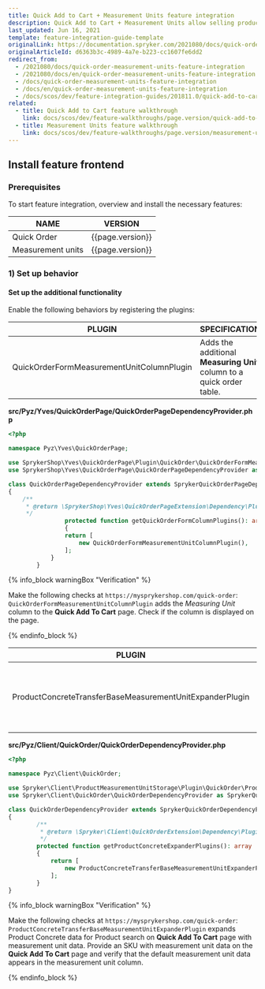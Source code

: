 ```yaml
---
title: Quick Add to Cart + Measurement Units feature integration
description: Quick Add to Cart + Measurement Units allow selling products by any unit of measure with a click. This guide describes how to integrate this feature into your project.
last_updated: Jun 16, 2021
template: feature-integration-guide-template
originalLink: https://documentation.spryker.com/2021080/docs/quick-order-measurement-units-feature-integration
originalArticleId: d6363b3c-4989-4a7e-b223-cc1607fe6dd2
redirect_from:
  - /2021080/docs/quick-order-measurement-units-feature-integration
  - /2021080/docs/en/quick-order-measurement-units-feature-integration
  - /docs/quick-order-measurement-units-feature-integration
  - /docs/en/quick-order-measurement-units-feature-integration
  - /docs/scos/dev/feature-integration-guides/201811.0/quick-add-to-cart-measurement-units-feature-integration.html
related:
  - title: Quick Add to Cart feature walkthrough
	link: docs/scos/dev/feature-walkthroughs/page.version/quick-add-to-cart-feature-walkthrough/quick-add-to-cart-feature-walkthrough.html
  - title: Measurement Units feature walkthrough
	link: docs/scos/dev/feature-walkthroughs/page.version/measurement-units-feature-walkthrough.html
---
```


## Install feature frontend

### Prerequisites

To start feature integration, overview and install the necessary features:

| NAME | VERSION |
|---|---|
|Quick Order| {{page.version}} |
|Measurement units| {{page.version}} |

### 1) Set up behavior

#### Set up the additional functionality

Enable the following behaviors by registering the plugins:

| PLUGIN | SPECIFICATION | PREREQUISITES | NAMESPACE |
|---|---|---|---|
|QuickOrderFormMeasurementUnitColumnPlugin|Adds the additional **Measuring Unit** column to a quick order table.|None|SprykerShop\Yves\QuickOrderPage\Plugin\QuickOrder|

**src/Pyz/Yves/QuickOrderPage/QuickOrderPageDependencyProvider.php**

```php
<?php

namespace Pyz\Yves\QuickOrderPage;

use SprykerShop\Yves\QuickOrderPage\Plugin\QuickOrder\QuickOrderFormMeasurementUnitColumnPlugin;
use SprykerShop\Yves\QuickOrderPage\QuickOrderPageDependencyProvider as SprykerQuickOrderPageDependencyProvider;

class QuickOrderPageDependencyProvider extends SprykerQuickOrderPageDependencyProvider
{
    /**
     * @return \SprykerShop\Yves\QuickOrderPageExtension\Dependency\Plugin\QuickOrderFormColumnPluginInterface[]
     */
				protected function getQuickOrderFormColumnPlugins(): array
				{
				return [
				    new QuickOrderFormMeasurementUnitColumnPlugin(),
				];
			}
		}
```

{% info_block warningBox "Verification" %}

Make the following checks at  `https://mysprykershop.com/quick-order`:<br> `QuickOrderFormMeasurementUnitColumnPlugin` adds the *Measuring Unit* column to the **Quick Add To Cart** page. Check if the column is displayed on the page.

{% endinfo_block %}

| PLUGIN | SPECIFICATION | PREREQUISITES | NAMESPACE |
|---|---|---|---|
|ProductConcreteTransferBaseMeasurementUnitExpanderPlugin|Expands the provided array of `ProductConcreteTransfers` with the base measurement unit information (if available) for the product.|None|Spryker\Client\ProductMeasurementUnitStorage\Plugin\QuickOrder|

**src/Pyz/Client/QuickOrder/QuickOrderDependencyProvider.php**

```php
<?php

namespace Pyz\Client\QuickOrder;

use Spryker\Client\ProductMeasurementUnitStorage\Plugin\QuickOrder\ProductConcreteTransferBaseMeasurementUnitExpanderPlugin;
use Spryker\Client\QuickOrder\QuickOrderDependencyProvider as SprykerQuickOrderDependencyProvider;

class QuickOrderDependencyProvider extends SprykerQuickOrderDependencyProvider
{
		/**
		 * @return \Spryker\Client\QuickOrderExtension\Dependency\Plugin\ProductConcreteExpanderPluginInterface[]
		 */
		protected function getProductConcreteExpanderPlugins(): array
		{
			return [
				new ProductConcreteTransferBaseMeasurementUnitExpanderPlugin(),
			];
		}
}
```

{% info_block warningBox "Verification" %}

Make the following checks at  `https://mysprykershop.com/quick-order`: `ProductConcreteTransferBaseMeasurementUnitExpanderPlugin` expands Product Concrete data for Product search on **Quick Add To Cart** page with measurement unit data. Provide an SKU with measurement unit data on the **Quick Add To Cart** page and verify that the default measurement unit data appears in the measurement unit column.

{% endinfo_block %}
